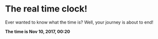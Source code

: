 # The real time clock!

Ever wanted to know what the time is? Well, your journey is about to end!

**The time is Nov 10, 2017, 00:20**